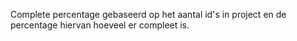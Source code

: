Complete percentage gebaseerd op het aantal id's in project en de percentage hiervan hoeveel er compleet is.